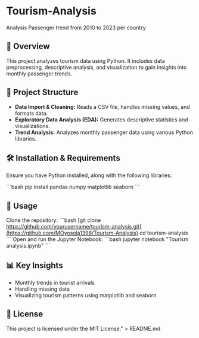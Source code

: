 # Tourism-Analysis
Analysis Passenger trend from 2010 to 2023 per country

## 📌 Overview
This project analyzes tourism data using Python. It includes data preprocessing, descriptive analysis, and visualization to gain insights into monthly passenger trends.

## 📂 Project Structure
- **Data Import & Cleaning:** Reads a CSV file, handles missing values, and formats data.
- **Exploratory Data Analysis (EDA):** Generates descriptive statistics and visualizations.
- **Trend Analysis:** Analyzes monthly passenger data using various Python libraries.

## 🛠️ Installation & Requirements
Ensure you have Python installed, along with the following libraries:

\`\`\`bash
pip install pandas numpy matplotlib seaborn
\`\`\`

## 🚀 Usage
Clone the repository:
\`\`\`bash
[git clone https://github.com/yourusername/tourism-analysis.git](https://github.com/MOyosola1398/Tourism-Analysis)
cd tourism-analysis
\`\`\`
Open and run the Jupyter Notebook:
\`\`\`bash
jupyter notebook \"Tourism analysis.ipynb\"
\`\`\`

## 📊 Key Insights
- Monthly trends in tourist arrivals
- Handling missing data
- Visualizing tourism patterns using matplotlib and seaborn

## 📜 License
This project is licensed under the MIT License." > README.md
